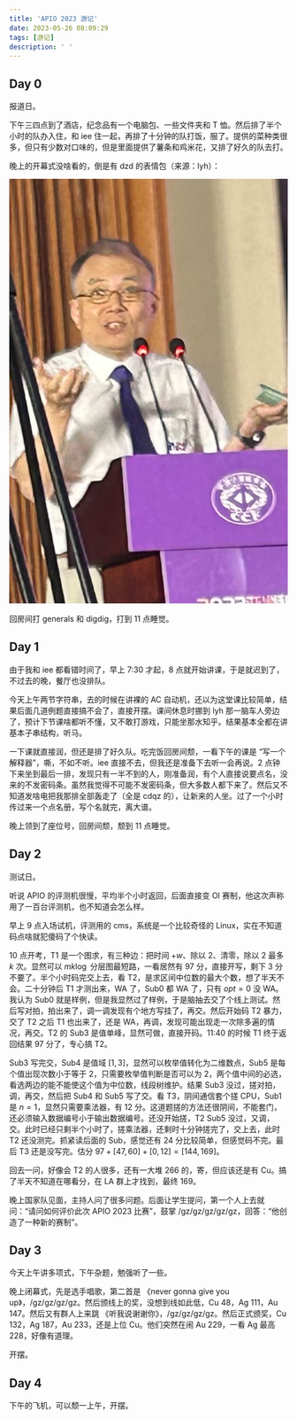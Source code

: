 ```yaml
---
title: 'APIO 2023 游记'
date: 2023-05-26 08:09:29
tags: [游记]
description: ' '
---
```


## Day 0

报道日。

下午三四点到了酒店，纪念品有一个电脑包、一些文件夹和 T 恤。然后排了半个小时的队办入住，和 iee 住一起，再排了十分钟的队打饭，服了。提供的菜种类很多，但只有少数对口味的，但是里面提供了薯条和鸡米花，又排了好久的队去打。

晚上的开幕式没啥看的，倒是有 dzd 的表情包（来源：lyh）：

![1](/post-images/APIO2023-travels-1.png)

回房间打 generals 和 digdig，打到 11 点睡觉。

## Day 1

由于我和 iee 都看错时间了，早上 7:30 才起，8 点就开始讲课，于是就迟到了，不过去的晚，餐厅也没排队。

今天上午两节字符串，去的时候在讲裸的 AC 自动机，还以为这堂课比较简单，结果后面几道例题直接搞不会了，直接开摆。课间休息时挪到 lyh 那一脑车人旁边了，预计下节课啥都听不懂，又不敢打游戏，只能坐那水知乎。结果基本全都在讲基本子串结构，听马。

一下课就直接润，但还是排了好久队。吃完饭回房间颓，一看下午的课是 “写一个解释器”，嘶，不如不听。iee 直接不去，但我还是准备下去听一会再说。2 点钟下来坐到最后一排，发现只有一半不到的人，刚准备润，有个人直接说要点名，没来的不发密码条。虽然我觉得不可能不发密码条，但大多数人都下来了。然后又不知道发啥电把我那排全部轰走了（全是 cdqz 的），让新来的人坐。过了一个小时传过来一个点名册，写个名就完，离大谱。

晚上领到了座位号，回房间颓，颓到 11 点睡觉。

## Day 2

测试日。

听说 APIO 的评测机很慢，平均半个小时返回，后面直接变 OI 赛制，他这次声称用了一百台评测机，也不知道会怎么样。

早上 9 点入场试机，评测用的 cms，系统是一个比较奇怪的 Linux，实在不知道码点啥就犯傻码了个快读。

10 点开考，T1 是一个图求，有三种边：把时间 $+w$、除以 $2$、清零，除以 $2$ 最多 $k$ 次。显然可以 $mk \log$ 分层图最短路，一看居然有 $97$ 分，直接开写，剩下 $3$ 分不要了。半个小时码完交上去，看 T2，是求区间中位数的最大个数，想了半天不会。二十分钟后 T1 才测出来，WA 了，Sub0 都 WA 了，只有 $opt=0$ 没 WA。我认为 Sub0 就是样例，但是我显然过了样例，于是脑抽去交了个线上测试。然后写对拍，拍出来了，调一调发现有个地方写挂了，再交。然后开始码 T2 暴力，交了 T2 之后 T1 也出来了，还是 WA，再调，发现可能出现走一次除多遍的情况，再交。T2 的 Sub3 是值单峰，显然可做，直接开码。11:40 的时候 T1 终于返回结果 97 分了，专心搞 T2。

Sub3 写完交，Sub4 是值域 $[1,3]$，显然可以枚举值转化为二维数点，Sub5 是每个值出现次数小于等于 $2$，只需要枚举值判断是否可以为 $2$，两个值中间的必选，看选两边的能不能使这个值为中位数，线段树维护。结果 Sub3 没过，搓对拍，调，再交，然后把 Sub4 和 Sub5 写了交。看 T3，阴间通信套个搓 CPU，Sub1 是 $n=1$，显然只需要乘法器，有 $12$ 分。这道题搓的方法还很阴间，不能套门，还必须输入数据编号小于输出数据编号。还没开始搓，T2 Sub5 没过，又调，交。此时已经只剩半个小时了，搓乘法器，还剩时十分钟搓完了，交上去，此时 T2 还没测完。抓紧读后面的 Sub，感觉还有 $24$ 分比较简单，但感觉码不完。最后 T3 还是没写完。估分 $97 + [47,60] + [0,12] = [144,169]$。

回去一问，好像会 T2 的人很多，还有一大堆 $266$ 的，寄，但应该还是有 $\text{Cu}$。搞了半天不知道在哪看分，在 LA 群上才找到，最终 $169$。

晚上国家队见面，主持人问了很多问题。后面让学生提问，第一个人上去就问：“请问如何评价此次 APIO 2023 比赛”，鼓掌 /gz/gz/gz/gz/gz，回答：“他创造了一种新的赛制”。

## Day 3

今天上午讲多项式，下午杂题，勉强听了一些。

晚上闭幕式，先是选手唱歌，第二首是 《never gonna give you up》，/gz/gz/gz/gz。然后颁线上的奖，没想到线如此低，$\text{Cu}$ $48$，$\text{Ag}$ $111$，$\text{Au}$ $147$。然后又有群人上来跳 《听我说谢谢你》，/gz/gz/gz/gz。然后正式颁奖，$\text{Cu}$ $132$，$\text{Ag}$ $187$，$\text{Au}$ $233$，还是上位 $\text{Cu}$。他们突然在闹 $\text{Au}$ $229$，一看 $\text{Ag}$ 最高 $228$，好像有道理。

开摆。

## Day 4

下午的飞机，可以颓一上午，开摆。

